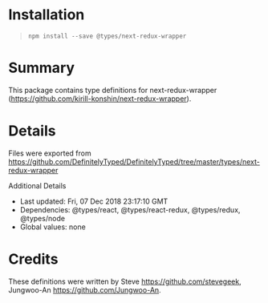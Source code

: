 # Installation
> `npm install --save @types/next-redux-wrapper`

# Summary
This package contains type definitions for next-redux-wrapper (https://github.com/kirill-konshin/next-redux-wrapper).

# Details
Files were exported from https://github.com/DefinitelyTyped/DefinitelyTyped/tree/master/types/next-redux-wrapper

Additional Details
 * Last updated: Fri, 07 Dec 2018 23:17:10 GMT
 * Dependencies: @types/react, @types/react-redux, @types/redux, @types/node
 * Global values: none

# Credits
These definitions were written by Steve <https://github.com/stevegeek>, Jungwoo-An <https://github.com/Jungwoo-An>.

